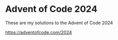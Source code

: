 # Advent of Code 2024
These are my solutions to the Advent of Code 2024

https://adventofcode.com/2024